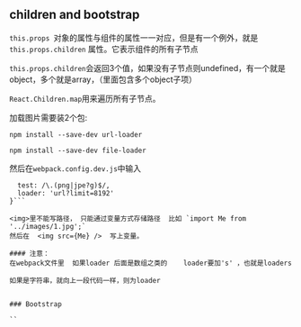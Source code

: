 ##  children  and   bootstrap

`this.props `对象的属性与组件的属性一一对应，但是有一个例外，就是 `this.props.children` 属性。它表示组件的所有子节点


`this.props.children`会返回3个值，如果没有子节点则undefined，有一个就是 object，多个就是array，（里面包含多个object子项）


`React.Children.map`用来遍历所有子节点。



加载图片需要装2个包:

`npm install --save-dev url-loader`

`npm install --save-dev file-loader`


然后在`webpack.config.dev.js`中输入
```{
  test: /\.(png|jpe?g)$/,
  loader: 'url?limit=8192'
}```

<img>里不能写路径， 只能通过变量方式存储路径  比如 `import Me from '../images/1.jpg';`
然后在  <img src={Me} />  写上变量。

#### 注意：
在webpack文件里  如果loader 后面是数组之类的    loader要加's' ，也就是loaders

如果是字符串，就向上一段代码一样，则为loader


### Bootstrap

``
